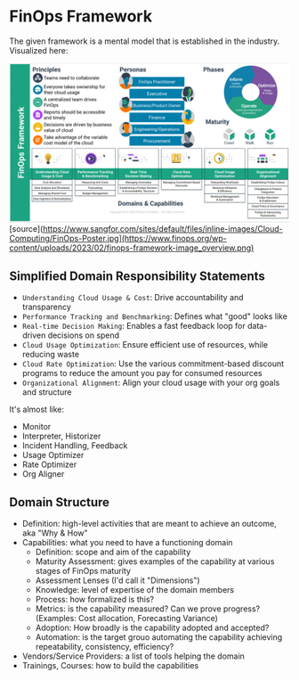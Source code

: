 # FinOps Framework

The given framework is a mental model that is established in the industry. Visualized here:

![FinOps Framework Poster](./finops-framework-image_overview.png) [source](https://www.sangfor.com/sites/default/files/inline-images/Cloud-Computing/FinOps-Poster.jpg](https://www.finops.org/wp-content/uploads/2023/02/finops-framework-image_overview.png)

## Simplified Domain Responsibility Statements

* `Understanding Cloud Usage & Cost`: Drive accountability and transparency
* `Performance Tracking and Benchmarking`: Defines what "good" looks like
* `Real-time Decision Making`: Enables a fast feedback loop for data-driven decisions on spend
* `Cloud Usage Optimization`: Ensure efficient use of resources, while reducing waste
* `Cloud Rate Optimization`: Use the various commitment-based discount programs to reduce the amount you pay for consumed resources
* `Organizational Alignment`: Align your cloud usage with your org goals and structure

It's almost like:

* Monitor
* Interpreter, Historizer
* Incident Handling, Feedback
* Usage Optimizer
* Rate Optimizer
* Org Aligner

## Domain Structure

* Definition: high-level activities that are meant to achieve an outcome, aka "Why & How"
* Capabilities: what you need to have a functioning domain
  * Definition: scope and aim of the capability
  * Maturity Assessment: gives examples of the capability at various stages of FinOps maturity
  * Assessment Lenses (I'd call it "Dimensions")
   * Knowledge: level of expertise of the domain members
   * Process: how formalized is this?
   * Metrics: is the capability measured? Can we prove progress? (Examples: Cost allocation, Forecasting Variance)
   * Adoption: How broadly is the capability adopted and accepted?
   * Automation: is the target grouo automating the capability achieving repeatability, consistency, efficiency?
* Vendors/Service Providers: a list of tools helping the domain
* Trainings, Courses: how to build the capabilities
